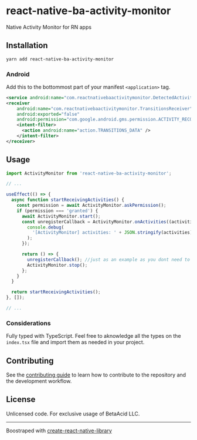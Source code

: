 # react-native-ba-activity-monitor

Native Activity Monitor for RN apps

## Installation

```sh
yarn add react-native-ba-activity-monitor
```

### Android

Add this to the bottommost part of your manifest `<application>` tag.

```xml
<service android:name="com.reactnativebaactivitymonitor.DetectedActivityService" />
<receiver
    android:name="com.reactnativebaactivitymonitor.TransitionsReceiver"
    android:exported="false"
    android:permission="com.google.android.gms.permission.ACTIVITY_RECOGNITION">
    <intent-filter>
      <action android:name="action.TRANSITIONS_DATA" />
    </intent-filter>
</receiver>
```

## Usage

```js
import ActivityMonitor from 'react-native-ba-activity-monitor';

// ...

useEffect(() => {
  async function startReceivingActivities() {
    const permission = await ActivityMonitor.askPermission();
    if (permission === 'granted') {
      await ActivityMonitor.start();
      const unregisterCallback = ActivityMonitor.onActivities((activities) => {
        console.debug(
          '[ActivityMonitor] activities: ' + JSON.stringify(activities)
        );
      });

      return () => {
        unregisterCallback(); //just as an example as you dont need to unregister before the .stop call
        ActivityMonitor.stop();
      };
    }
  }

  return startReceivingActivities();
}, []);

// ...
```

### Considerations

Fully typed with TypeScript. Feel free to aknowledge all the types on the `index.tsx` file and import them as needed in your project.

## Contributing

See the [contributing guide](CONTRIBUTING.md) to learn how to contribute to the repository and the development workflow.

## License

Unlicensed code. For exclusive usage of BetaAcid LLC.

---

Boostraped with [create-react-native-library](https://github.com/callstack/react-native-builder-bob)
